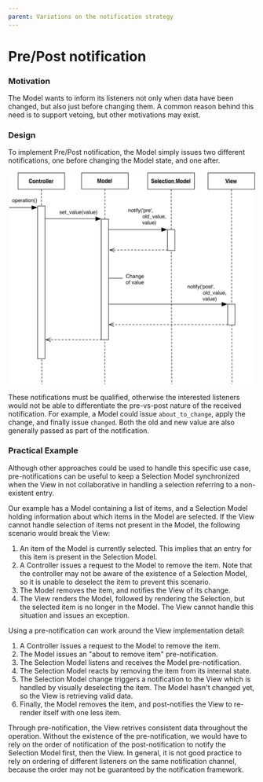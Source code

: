 ```yaml
---
parent: Variations on the notification strategy
---
```

# Pre/Post notification

### Motivation

The Model wants to inform its listeners not only when data have been changed,
but also just before changing them. A common reason behind this need is to support
vetoing, but other motivations may exist.

### Design

To implement Pre/Post notification, the Model simply issues two different
notifications, one before changing the Model state, and one after.

<p align="center">
    <img src="images/pre_post_notification/pre_post_notification.png">
</p>

These notifications must be qualified, otherwise the interested listeners
would not be able to differentiate the pre-vs-post nature of the received 
notification.  For example, a Model could issue ``about_to_change``, apply the
change, and finally issue ``changed``.  Both the old and new value are also
generally passed as part of the notification.

### Practical Example

Although other approaches could be used to handle this specific use case,
pre-notifications can be useful to keep a Selection Model synchronized when
the View in not collaborative in handling a selection referring to a
non-existent entry.

Our example has a Model containing a list of items, and a Selection Model 
holding information about which items in the Model are selected. 
If the View cannot handle selection of items not present in the Model,
the following scenario would break the View:

1. An item of the Model is currently selected. This implies that an entry 
   for this item is present in the Selection Model.
2. A Controller issues a request to the Model to remove the item. Note that the
   controller may not be aware of the existence of a Selection Model, so it is
   unable to deselect the item to prevent this scenario.
3. The Model removes the item, and notifies the View of its change.
4. The View renders the Model, followed by rendering the Selection, but 
   the selected item is no longer in the Model. The View cannot handle 
   this situation and issues an exception.

Using a pre-notification can work around the View implementation detail:

1. A Controller issues a request to the Model to remove the item.
2. The Model issues an "about to remove item" pre-notification.
3. The Selection Model listens and receives the Model pre-notification.
4. The Selection Model reacts by removing the item from its internal state.
5. The Selection Model change triggers a notification to the View which is handled
   by visually deselecting the item. The Model hasn't changed yet, so the 
   View is retrieving valid data.
6. Finally, the Model removes the item, and post-notifies the View to 
   re-render itself with one less item.

Through pre-notification, the View retrives consistent data throughout the
operation.  Without the existence of the pre-notification, we would have to
rely on the order of notification of the post-notification to notify the
Selection Model first, then the View. In general, it is not good practice to
rely on ordering of different listeners on the same notification channel,
because the order may not be guaranteed by the notification framework.
